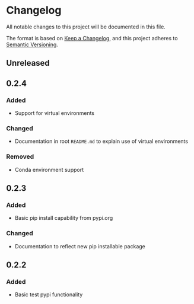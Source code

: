 # Changelog
All notable changes to this project will be documented in this file.

The format is based on [Keep a Changelog](https://keepachangelog.com/en/1.0.0/),
and this project adheres to [Semantic Versioning](https://semver.org/spec/v2.0.0.html).

## Unreleased

## 0.2.4
### Added
- Support for virtual environments

### Changed
- Documentation in root `README.md` to explain use of virtual environments

### Removed
- Conda environment support
## 0.2.3
### Added
- Basic pip install capability from pypi.org
### Changed
- Documentation to reflect new pip installable package

## 0.2.2
### Added
- Basic test pypi functionality